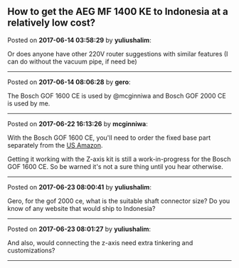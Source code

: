 ## How to get the AEG MF 1400 KE to Indonesia at a relatively low cost?
Posted on **2017-06-14 03:58:29** by **yuliushalim**:

Or does anyone have other 220V router suggestions with similar features (I can do without the vacuum pipe, if need be)

---

Posted on **2017-06-14 08:06:28** by **gero**:

The Bosch GOF 1600 CE is used by @mcginniwa and Bosch GOF 2000 CE is used by me.

---

Posted on **2017-06-22 16:13:26** by **mcginniwa**:

With the Bosch GOF 1600 CE, you'll need to order the fixed base part separately from the [US Amazon](https://www.amazon.com/Bosch-MRF01-Router-Fixed-Routers/dp/B00AEBXH7S/ref=sr_1_1?ie=UTF8&qid=1489880973&sr=8-1&keywords=bosch+fixed+base).



Getting it working with the Z-axis kit is still a work-in-progress for the Bosch GOF 1600 CE. So be warned it's not a sure thing until you hear otherwise.

---

Posted on **2017-06-23 08:00:41** by **yuliushalim**:

Gero, for the gof 2000 ce, what is the suitable shaft connector size? Do you know of any website that would ship to Indonesia?

---

Posted on **2017-06-23 08:01:27** by **yuliushalim**:

And also, would connecting the z-axis need extra tinkering and customizations?

---

